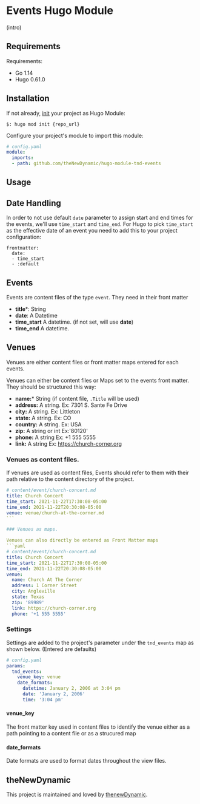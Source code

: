 # Events Hugo Module

(intro)

## Requirements

Requirements:
- Go 1.14
- Hugo 0.61.0


## Installation

If not already, [init](https://gohugo.io/hugo-modules/use-modules/#initialize-a-new-module) your project as Hugo Module:

```
$: hugo mod init {repo_url}
```

Configure your project's module to import this module:

```yaml
# config.yaml
module:
  imports:
  - path: github.com/theNewDynamic/hugo-module-tnd-events
```

## Usage

## Date Handling

In order to not use default `date` parameter to assign start and end times for the events, we'll use `time_start` and `time_end`. For Hugo to pick `time_start` as the effective date of an event you need to add this to your project configuration:

```
frontmatter:
  date:
  - time_start
  - :default
```

## Events

Events are content files of the type `event`. They need in their front matter
- __title__\*: String
- __date__: A Datetime
- __time_start__ A datetime. (if not set, will use __date__)
- __time_end__ A datetime.

## Venues
Venues are either content files or front matter maps entered for each events.

Venues can either be content files or Maps set to the events front matter. They should be structured this way:

- __name:__\* String (if content file, `.Title` will be used)
- __address:__ A string. Ex: 7301 S. Sante Fe Drive
- __city:__ A string. Ex: Littleton
- __state:__ A string. Ex: CO
- __country:__ A string. Ex: USA
- __zip:__ A string or int Ex:'80120'
- __phone:__ A string Ex: +1 555 5555
- __link:__ A string Ex: https://church-corner.org


### Venues as content files.
If venues are used as content files, Events should refer to them with their path relative to the content directory of the project.

```yaml
# content/event/church-concert.md
title: Church Concert
time_start: 2021-11-22T17:30:08-05:00
time_end: 2021-11-22T20:30:08-05:00
venue: venue/church-at-the-corner.md
``` 

### Venues as maps.

Venues can also directly be entered as Front Matter maps
```yaml
# content/event/church-concert.md
title: Church Concert
time_start: 2021-11-22T17:30:08-05:00
time_end: 2021-11-22T20:30:08-05:00
venue:
  name: Church At The Corner
  address: 1 Corner Street
  city: Angleville
  state: Texas
  zip: '89989'
  link: https://church-corner.org
  phone: '+1 555 5555'
```

### Settings

Settings are added to the project's parameter under the `tnd_events` map as shown below. (Entered are defaults)

```yaml
# config.yaml
params:
  tnd_events:
    venue_key: venue
    date_formats:
      datetime: January 2, 2006 at 3:04 pm
      date: 'January 2, 2006'
      time: '3:04 pm'
```

#### venue_key
The front matter key used in content files to identify the venue either as a path pointing to a content file
or as a strucured map

#### date_formats

Date formats are used to format dates throughout the view files.

## theNewDynamic

This project is maintained and loved by [thenewDynamic](https://www.thenewdynamic.com).
